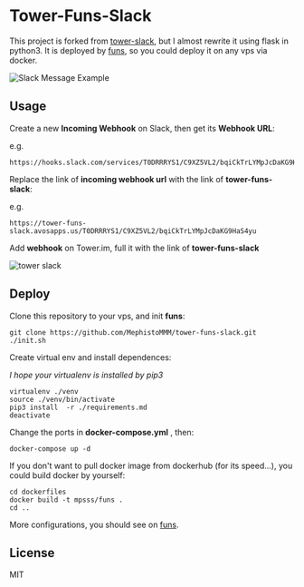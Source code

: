 # Tower-Funs-Slack

This project is forked from [tower-slack](https://github.com/lepture/tower-slack), but I almost rewrite it using flask in python3. It is deployed by [funs](https://github.com/MephistoMMM/funs), so you could deploy it on any vps via docker.


![Slack Message Example](https://cloud.githubusercontent.com/assets/290496/10628183/a9b02d5c-77f4-11e5-9894-faf7b2ede82e.png)


## Usage

Create a new **Incoming Webhook** on Slack, then get its **Webhook URL**:

e.g.

```
https://hooks.slack.com/services/T0DRRRYS1/C9XZ5VL2/bqiCkTrLYMpJcDaKG9HaS4yu
```

Replace the link of **incoming webhook url** with the link of **tower-funs-slack**:

e.g.

```
https://tower-funs-slack.avosapps.us/T0DRRRYS1/C9XZ5VL2/bqiCkTrLYMpJcDaKG9HaS4yu
```

Add **webhook** on Tower.im, full it with the link of **tower-funs-slack**

![tower slack](https://cloud.githubusercontent.com/assets/290496/10625797/59b64710-77da-11e5-90dc-e496113aceab.png)

## Deploy

Clone this repository to your vps, and init **funs**:

```
git clone https://github.com/MephistoMMM/tower-funs-slack.git
./init.sh
```

Create virtual env and install dependences:

*I hope your virtualenv is installed by pip3*

```
virtualenv ./venv
source ./venv/bin/activate
pip3 install  -r ./requirements.md
deactivate
```

Change the ports in **docker-compose.yml** , then:

```
docker-compose up -d
```

If you don't want to pull docker image from dockerhub (for its speed...), you could build docker by yourself:

```
cd dockerfiles
docker build -t mpsss/funs .
cd ..
```

More configurations, you should see on [funs](https://github.com/MephistoMMM/funs).

## License

MIT
